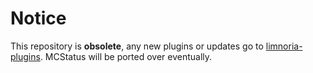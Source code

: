 # Notice

This repository is **obsolete**, any new plugins or updates go to [limnoria-plugins][1]. MCStatus will be ported over eventually.

[1]: https://github.com/nyuszika7h/limnoria-plugins
